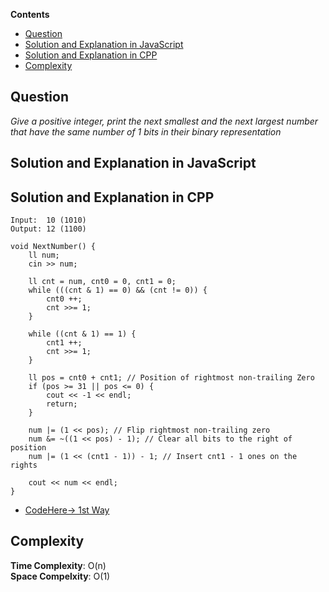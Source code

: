 **Contents**

- [Question](#question)
- [Solution and Explanation in JavaScript](#solution-and-explanation-in-javascript)
- [Solution and Explanation in CPP](#solution-and-explanation-in-cpp)
- [Complexity](#complexity)

## Question
*Give a positive integer, print the next smallest and the next largest number that have the same number of 1 bits in their binary representation*

## Solution and Explanation in JavaScript


## Solution and Explanation in CPP

```
Input:  10 (1010)
Output: 12 (1100)
```

```
void NextNumber() {
    ll num;
    cin >> num;

    ll cnt = num, cnt0 = 0, cnt1 = 0;
    while (((cnt & 1) == 0) && (cnt != 0)) {
        cnt0 ++;
        cnt >>= 1;
    }

    while ((cnt & 1) == 1) {
        cnt1 ++;
        cnt >>= 1;
    }

    ll pos = cnt0 + cnt1; // Position of rightmost non-trailing Zero
    if (pos >= 31 || pos <= 0) {
        cout << -1 << endl;
        return;
    }

    num |= (1 << pos); // Flip rightmost non-trailing zero
    num &= ~((1 << pos) - 1); // Clear all bits to the right of position
    num |= (1 << (cnt1 - 1)) - 1; // Insert cnt1 - 1 ones on the rights

    cout << num << endl;
}
```

- [CodeHere-> 1st Way](/src/Bit%20Manipulations/Next%20Number/NextNumber01.cpp)

## Complexity

**Time Complexity**: O(n) <br>
**Space Compelxity**: O(1)
